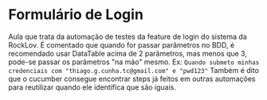 # Formulário de Login
Aula que trata da automação de testes da feature de login do sistema da RockLov.
É comentado que quando for passar parâmetros no BDD, é recomendado usar DataTable acima de 2 parâmetros, mas menos que 3, pode-se passar os parâmetros "na mão" mesmo. Ex: ```Quando submeto minhas credenciais com "thiago.g.cunha.tc@gmail.com" e "pwd123"```
Também é dito que o cucumber consegue encontrar steps já feitos em outras automações para reutilizar quando ele identifica que são iguais.

